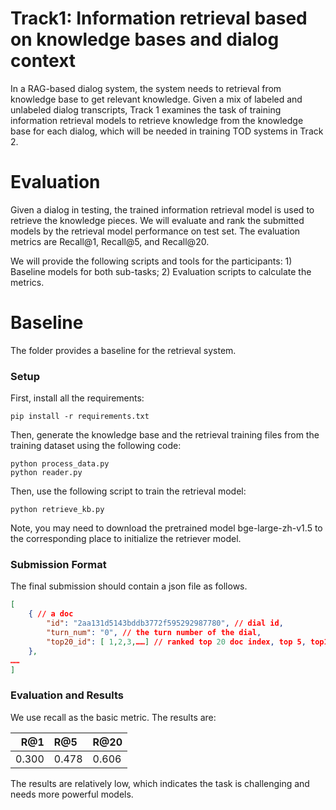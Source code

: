 # Track1: Information retrieval based on knowledge bases and dialog context 
In a RAG-based dialog system, the system needs to retrieval from knowledge base to get relevant knowledge. Given a mix of labeled and unlabeled dialog transcripts, Track 1 examines the task of training information retrieval models to retrieve knowledge from the knowledge base for each dialog, which will be needed in training TOD systems in Track 2.    

# Evaluation  
Given a dialog in testing, the trained information retrieval model is used to retrieve the knowledge pieces. We will evaluate and rank the submitted models by the retrieval model performance on test set. The evaluation metrics are Recall@1, Recall@5, and Recall@20.  

We will provide the following scripts and tools for the participants: 1) Baseline models for both sub-tasks; 2) Evaluation scripts to calculate the metrics.

# Baseline 
The folder provides a baseline for the retrieval system.  

### Setup
First, install all the requirements:
```Shell
pip install -r requirements.txt 
```

Then, generate the knowledge base and the retrieval training files from the training dataset using the following code:
```Shell
python process_data.py
python reader.py
```

Then, use the following script to train the retrieval model:
```Shell
python retrieve_kb.py
```

Note, you may need to download the pretrained model bge-large-zh-v1.5 to the corresponding place to initialize the retriever model. 
### Submission Format

The final submission should contain a json file as follows. 
```Json
[
    { // a doc
        "id": "2aa131d5143bddb3772f595292987780", // dial id,
        "turn_num": "0", // the turn number of the dial,
        "top20_id": [ 1,2,3,……] // ranked top 20 doc index, top 5, top1 can be directly gotten by [:5] and [:1]
    },
……   
]
```

### Evaluation and Results
We use recall as the basic metric. The results are:

| R@1  | R@5 | R@20 |
| ---: | :--- |:--- |
|0.300 | 0.478|0.606|

The results are relatively low, which indicates the task is challenging and needs more powerful models. 
